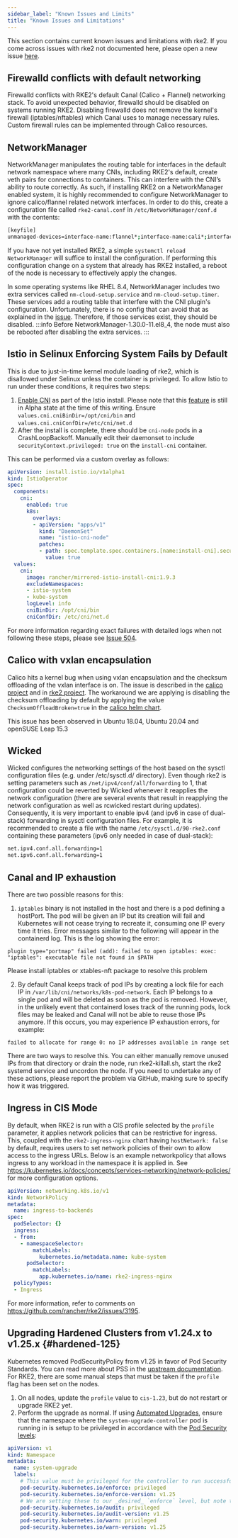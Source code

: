 ```yaml
---
sidebar_label: "Known Issues and Limits"
title: "Known Issues and Limitations"
---
```


This section contains current known issues and limitations with rke2. If you come across issues with rke2 not documented here, please open a new issue [here](https://github.com/rancher/rke2/issues).

## Firewalld conflicts with default networking

Firewalld conflicts with RKE2's default Canal (Calico + Flannel) networking stack. To avoid unexpected behavior, firewalld should be disabled on systems running RKE2.
Disabling firewalld does not remove the kernel's firewall (iptables/nftables) which Canal uses to manage necessary rules. Custom firewall rules can be implemented through Calico resources.

## NetworkManager

NetworkManager manipulates the routing table for interfaces in the default network namespace where many CNIs, including RKE2's default, create veth pairs for connections to containers. This can interfere with the CNI’s ability to route correctly. As such, if installing RKE2 on a NetworkManager enabled system, it is highly recommended to configure NetworkManager to ignore calico/flannel related network interfaces. In order to do this, create a configuration file called `rke2-canal.conf` in `/etc/NetworkManager/conf.d` with the contents:
```bash
[keyfile]
unmanaged-devices=interface-name:flannel*;interface-name:cali*;interface-name:tunl*;interface-name:vxlan.calico;interface-name:vxlan-v6.calico;interface-name:wireguard.cali;interface-name:wg-v6.cali
```

If you have not yet installed RKE2, a simple `systemctl reload NetworkManager` will suffice to install the configuration. If performing this configuration change on a system that already has RKE2 installed, a reboot of the node is necessary to effectively apply the changes.

In some operating systems like RHEL 8.4, NetworkManager includes two extra services called `nm-cloud-setup.service` and `nm-cloud-setup.timer`.  These services add a routing table that interfere with the CNI plugin's configuration. Unfortunately, there is no config that can avoid that as explained in the [issue](https://github.com/rancher/rke2/issues/1053). Therefore, if those services exist, they should be disabled. 
:::info
  Before NetworkManager-1.30.0-11.el8_4, the node must also be rebooted after disabling the extra services.
:::

## Istio in Selinux Enforcing System Fails by Default

This is due to just-in-time kernel module loading of rke2, which is disallowed under Selinux unless the container is privileged.
To allow Istio to run under these conditions, it requires two steps:
1. [Enable CNI](https://istio.io/latest/docs/setup/additional-setup/cni/) as part of the Istio install. Please note that this [feature](https://istio.io/latest/about/feature-stages/) is still in Alpha state at the time of this writing.
Ensure `values.cni.cniBinDir=/opt/cni/bin` and `values.cni.cniConfDir=/etc/cni/net.d`
2. After the install is complete, there should be `cni-node` pods in a CrashLoopBackoff. Manually edit their daemonset to include `securityContext.privileged: true` on the `install-cni` container.

This can be performed via a custom overlay as follows:
```yaml
apiVersion: install.istio.io/v1alpha1
kind: IstioOperator
spec:
  components:
    cni:
      enabled: true
      k8s:
        overlays:
        - apiVersion: "apps/v1"
          kind: "DaemonSet"
          name: "istio-cni-node"
          patches:
          - path: spec.template.spec.containers.[name:install-cni].securityContext.privileged
            value: true
  values:
    cni:
      image: rancher/mirrored-istio-install-cni:1.9.3
      excludeNamespaces:
      - istio-system
      - kube-system
      logLevel: info
      cniBinDir: /opt/cni/bin
      cniConfDir: /etc/cni/net.d
```

For more information regarding exact failures with detailed logs when not following these steps, please see [Issue 504](https://github.com/rancher/rke2/issues/504).


## Calico with vxlan encapsulation

Calico hits a kernel bug when using vxlan encapsulation and the checksum offloading of the vxlan interface is on.
The issue is described in the [calico project](https://github.com/projectcalico/calico/issues/4865) and in
[rke2 project](https://github.com/rancher/rke2/issues/1541). The workaround we are applying is disabling the checksum
offloading by default by applying the value `ChecksumOffloadBroken=true` in the [calico helm chart](https://github.com/rancher/rke2-charts/blob/main/charts/rke2-calico/rke2-calico/v3.25.001/values.yaml#L75-L76).

This issue has been observed in Ubuntu 18.04, Ubuntu 20.04 and openSUSE Leap 15.3

## Wicked

Wicked configures the networking settings of the host based on the sysctl configuration files (e.g. under /etc/sysctl.d/ directory). Even though rke2 is setting parameters such as `/net/ipv4/conf/all/forwarding` to 1, that configuration could be reverted by Wicked whenever it reapplies the network configuration (there are several events that result in reapplying the network configuration as well as rcwicked restart during updates). Consequently, it is very important to enable ipv4 (and ipv6 in case of dual-stack) forwarding in sysctl configuration files. For example, it is recommended to create a file with the name `/etc/sysctl.d/90-rke2.conf` containing these parameters (ipv6 only needed in case of dual-stack):

```bash
net.ipv4.conf.all.forwarding=1
net.ipv6.conf.all.forwarding=1
```

## Canal and IP exhaustion ##

There are two possible reasons for this:

1. `iptables` binary is not installed in the host and there is a pod defining a hostPort. The pod will be given an IP but its creation will fail and Kubernetes will not cease trying to recreate it, consuming one IP every time it tries. Error messages similar to the following will appear in the containerd log. This is the log showing the error:

```console
plugin type="portmap" failed (add): failed to open iptables: exec: "iptables": executable file not found in $PATH 
```
Please install iptables or xtables-nft package to resolve this problem


2. By default Canal keeps track of pod IPs by creating a lock file for each IP in `/var/lib/cni/networks/k8s-pod-network`. Each IP belongs to a single pod and will be deleted as soon as the pod is removed. However, in the unlikely event that containerd loses track of the running pods, lock files may be leaked and Canal will not be able to reuse those IPs anymore. If this occurs, you may experience IP exhaustion errors, for example:


```console
failed to allocate for range 0: no IP addresses available in range set
```
There are two ways to resolve this. You can either manually remove unused IPs from that directory or drain the node, run rke2-killall.sh, start the rke2 systemd service and uncordon the node. If you need to undertake any of these actions, please report the problem via GitHub, making sure to specify how it was triggered.

## Ingress in CIS Mode

By default, when RKE2 is run with a CIS profile selected by the `profile` parameter, it applies network policies that can be restrictive for ingress. This, coupled with the `rke2-ingress-nginx` chart having `hostNetwork: false` by default, requires users to set network policies of their own to allow access to the ingress URLs. Below is an example networkpolicy that allows ingress to any workload in the namespace it is applied in. See https://kubernetes.io/docs/concepts/services-networking/network-policies/ for more configuration options.
```yaml
apiVersion: networking.k8s.io/v1
kind: NetworkPolicy
metadata:
  name: ingress-to-backends
spec:
  podSelector: {}
  ingress:
  - from:
    - namespaceSelector:
        matchLabels:
          kubernetes.io/metadata.name: kube-system
      podSelector:
        matchLabels:
          app.kubernetes.io/name: rke2-ingress-nginx
  policyTypes:
  - Ingress
```
For more information, refer to comments on https://github.com/rancher/rke2/issues/3195.

## Upgrading Hardened Clusters from v1.24.x to v1.25.x {#hardened-125}

Kubernetes removed PodSecurityPolicy from v1.25 in favor of Pod Security Standards. You can read more about PSS in the [upstream documentation](https://kubernetes.io/docs/concepts/security/pod-security-standards/). For RKE2, there are some manual steps that must be taken if the `profile` flag has been set on the nodes.

1. On all nodes, update the `profile` value to `cis-1.23`, but do not restart or upgrade RKE2 yet.
2. Perform the upgrade as normal. If using [Automated Upgrades](./upgrades/automated_upgrade.md), ensure that the namespace where the `system-upgrade-controller` pod is running in is setup to be privileged in accordance with the [Pod Security levels](https://kubernetes.io/docs/concepts/security/pod-security-admission/#pod-security-levels):
```yaml
apiVersion: v1
kind: Namespace
metadata:
  name: system-upgrade
  labels:
    # This value must be privileged for the controller to run successfully.
    pod-security.kubernetes.io/enforce: privileged
    pod-security.kubernetes.io/enforce-version: v1.25
    # We are setting these to our _desired_ `enforce` level, but note that these below values can be any of the available options.
    pod-security.kubernetes.io/audit: privileged
    pod-security.kubernetes.io/audit-version: v1.25
    pod-security.kubernetes.io/warn: privileged
    pod-security.kubernetes.io/warn-version: v1.25
```
